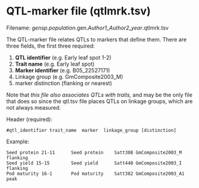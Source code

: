 # QTL-marker file (qtlmrk.tsv)
Filename: *gensp.population*.gen.*Author1_Author2_year*.qtlmrk.tsv

The QTL-marker file relates QTLs to markers that define them. There are three fields, the first three required:
1. **QTL identifier** (e.g. Early leaf spot 1-2)
2. **Trait name** (e.g. Early leaf spot)
3. **Marker identifier** (e.g. B05_22527171)
4. Linkage group (e.g. GmComposite2003_M)
5. marker distinction (flanking or nearest)

Note that *this file also associates QTLs with traits,* and may be the only file that does so since the qtl.tsv file places QTLs on linkage groups,
which are not always measured.

Header (required):
```
#qtl_identifier trait_name  marker  linkage_group [distinction]
```

Example:
```
Seed protein 21-11      Seed protein    Satt308 GmComposite2003_M   flanking
Seed yield 15-15        Seed yield      Satt440 GmComposite2003_I   flanking
Pod maturity 16-1       Pod maturity    Satt382 GmComposite2003_A1  peak
```
